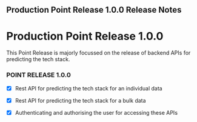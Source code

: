 ## Production Point Release 1.0.0 Release Notes

# Production Point Release 1.0.0

This Point Release is majorly focussed on the release of backend APIs for predicting the tech stack.

### POINT RELEASE 1.0.0
- [x] Rest API for predicting the tech stack for an individual data
- [x] Rest API for predicting the tech stack for a bulk data
- [x] Authenticating and authorising the user for accessing these APIs

